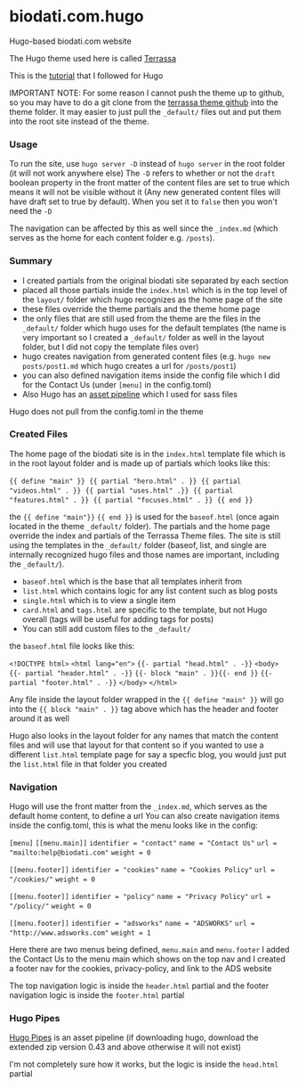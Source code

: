 # biodati.com.hugo
Hugo-based biodati.com website

The Hugo theme used here is called [Terrassa](https://themes.gohugo.io/hugo-terrassa-theme/)

This is the [tutorial](https://www.youtube.com/watch?v=qtIqKaDlqXo&list=PLLAZ4kZ9dFpOnyRlyS-liKL5ReHDcj4G3&index=1) that I followed for Hugo

IMPORTANT NOTE: For some reason I cannot push the theme up to github, so you may have to do a git clone from the [terrassa theme github](https://github.com/danielkvist/hugo-terrassa-theme) into the theme folder. It may easier to just pull the `_default/` files out and put them into the root site instead of the theme.

### Usage
To run the site, use `hugo server -D` instead of `hugo server` in the root folder (it will not work anywhere else)
The `-D` refers to whether or not the `draft` boolean property in the front matter of the content files are set to true which means it will not be visible without it (Any new generated content files will have draft set to true by default). When you set it to `false` then you won't need the `-D`

The navigation can be affected by this as well since the `_index.md` (which serves as the home for each content folder e.g. `/posts`).

### Summary
* I created partials from the original biodati site separated by each section
* placed all those partials inside the `index.html` which is in the top level of the `layout/` folder which hugo recognizes as the home page of the site
* these files override the theme partials and the theme home page
* the only files that are still used from the theme are the files in the `_default/` folder which hugo uses for the default templates (the name is very important so I created a `_default/` folder as well in the layout folder, but I did not copy the template files over)
* hugo creates navigation from generated content files (e.g. `hugo new posts/post1.md` which hugo creates a url for `/posts/post1`)
* you can also defined navigation items inside the config file which I did for the Contact Us (under `[menu]` in the config.toml)
* Also Hugo has an [asset pipeline](https://gohugo.io/hugo-pipes/) which I used for sass files

Hugo does not pull from the config.toml in the theme

### Created Files
The home page of the biodati site is in the `index.html` template file which is in the root layout folder and is made up of partials which looks like this:

`{{ define "main" }}`&nbsp; 
`{{ partial "hero.html" . }}`&nbsp;
`{{ partial "videos.html" . }}`&nbsp;
`{{ partial "uses.html" .}}`&nbsp;
`{{ partial "features.html" . }}`&nbsp;
`{{ partial "focuses.html" . }}`&nbsp;
`{{ end }}`

the `{{ define "main"}}` `{{ end }}` is used for the `baseof.html` (once again located in the theme `_default/` folder).
The partials and the home page override the index and partials of the Terrassa Theme files.
The site is still using the templates in the `_default/` folder (baseof, list, and single are internally recognized hugo files and those names are important, including the `_default/`).
* `baseof.html` which is the base that all templates inherit from
* `list.html` which contains logic for any list content such as blog posts
* `single.html` which is to view a single item
* `card.html` and `tags.html` are specific to the template, but not Hugo overall (tags will be useful for adding tags for posts)
* You can still add custom files to the `_default/`

the `baseof.html` file looks like this:

`<!DOCTYPE html>`
`<html lang="en">`
`{{- partial "head.html" . -}}`
`<body>`
    `{{- partial "header.html" . -}}`
    `{{- block "main" . }}{{- end }}`
    `{{- partial "footer.html" . -}}`
`</body>`
`</html>`

Any file inside the layout folder wrapped in the `{{ define "main" }}` will go into the `{{ block "main" . }}` tag above which has the header and footer around it as well

Hugo also looks in the layout folder for any names that match the content files and will use that layout for that content so if you wanted to use a different `list.html` template page for say a specfic blog, you would just put the `list.html` file in that folder you created

### Navigation
Hugo will use the front matter from the `_index.md`, which serves as the default home content, to define a url
You can also create navigation items inside the config.toml, this is what the menu looks like in the config:

`[menu]`
  `[[menu.main]]`
    `identifier = "contact"`
    `name = "Contact Us"`
    `url = "mailto:help@biodati.com"`
    `weight = 0`

  `[[menu.footer]]`
    `identifier = "cookies"`
    `name = "Cookies Policy"`
    `url = "/cookies/"`
    `weight = 0`

  `[[menu.footer]]`
    `identifier = "policy"`
    `name = "Privacy Policy"`
    `url = "/policy/"`
    `weight = 0`
  
  `[[menu.footer]]`
    `identifier = "adsworks"`
    `name = "ADSWORKS"`
    `url = "http://www.adsworks.com"`
    `weight = 1`

Here there are two menus being defined, `menu.main` and `menu.footer` I added the Contact Us to the menu main which shows on the top nav and I created a footer nav for the cookies, privacy-policy, and link to the ADS website

The top navigation logic is inside the `header.html` partial and the footer navigation logic is inside the `footer.html` partial

### Hugo Pipes
[Hugo Pipes](https://gohugo.io/hugo-pipes/) is an asset pipeline (if downloading hugo, download the extended zip version 0.43 and above otherwise it will not exist)

I'm not completely sure how it works, but the logic is inside the `head.html` partial

